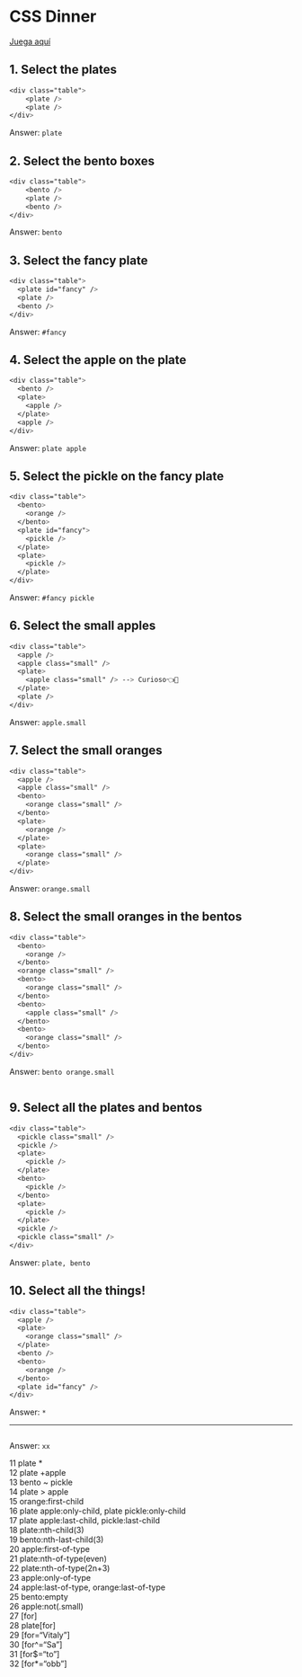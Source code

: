 # CSS Dinner 

[Juega aquí]([https://flukeout.github.io/](https://flukeout.github.io/))

## 1. Select the plates

```css
<div class="table">
	<plate />
	<plate />
</div>
```

Answer: `plate`

## 2. Select the bento boxes

```css
<div class="table">
	<bento />
	<plate />
	<bento />
</div>
```

Answer: `bento`

## 3. Select the fancy plate

```css
<div class="table">
  <plate id="fancy" />
  <plate />
  <bento />
</div>
```

Answer: `#fancy`

## 4. Select the apple on the plate

```css
<div class="table">
  <bento />
  <plate>
    <apple />
  </plate>
  <apple />
</div>
```

Answer: `plate apple`

## 5. Select the pickle on the fancy plate

```css
<div class="table">
  <bento>
    <orange />
  </bento>
  <plate id="fancy">
    <pickle />
  </plate>
  <plate>
    <pickle />
  </plate>
</div>
```

Answer: `#fancy pickle`

## 6. Select the small apples

```css
<div class="table">
  <apple />
  <apple class="small" />
  <plate>
    <apple class="small" /> --> Curioso👈👀
  </plate>
  <plate />
</div>
```

Answer: `apple.small`

## 7. Select the small oranges

```css
<div class="table">
  <apple />
  <apple class="small" />
  <bento>
    <orange class="small" />
  </bento>
  <plate>
    <orange />
  </plate>
  <plate>
    <orange class="small" />
  </plate>
</div>

```

Answer: `orange.small`

## 8. Select the small oranges in the bentos

```css
<div class="table">
  <bento>
    <orange />
  </bento>
  <orange class="small" />
  <bento>
    <orange class="small" />
  </bento>
  <bento>
    <apple class="small" />
  </bento>
  <bento>
    <orange class="small" />
  </bento>
</div>
``` 

Answer: `bento orange.small`

```css
``` 

## 9. Select all the plates and bentos

```css
<div class="table">
  <pickle class="small" />
  <pickle />
  <plate>
    <pickle />
  </plate>
  <bento>
    <pickle />
  </bento>
  <plate>
    <pickle />
  </plate>
  <pickle />
  <pickle class="small" />
</div>
``` 

Answer: `plate, bento`

## 10. Select all the things!

```css
<div class="table">
  <apple />
  <plate>
    <orange class="small" />
  </plate>
  <bento />
  <bento>
    <orange />
  </bento>
  <plate id="fancy" />
</div>
``` 

Answer: `*`


---
```css
``` 

Answer: `xx`


11 plate *  
12 plate +apple  
13 bento ~ pickle  
14 plate > apple  
15 orange:first-child  
16 plate apple:only-child, plate pickle:only-child  
17 plate apple:last-child, pickle:last-child  
18 plate:nth-child(3)  
19 bento:nth-last-child(3)  
20 apple:first-of-type  
21 plate:nth-of-type(even)  
22 plate:nth-of-type(2n+3)  
23 apple:only-of-type  
24 apple:last-of-type, orange:last-of-type  
25 bento:empty  
26 apple:not(.small)  
27 [for]  
28 plate[for]  
29 [for=“Vitaly”]  
30 [for^=“Sa”]  
31 [for$=“to”]  
32 [for*=“obb”]